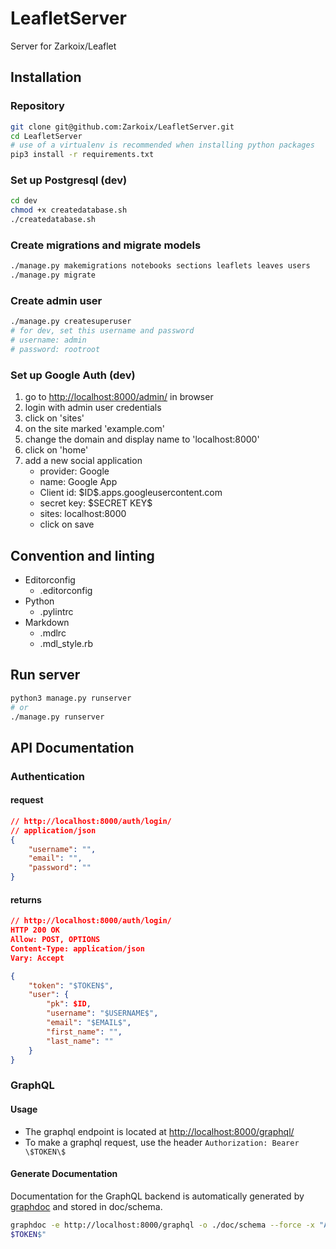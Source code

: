 # LeafletServer

Server for Zarkoix/Leaflet

## Installation

### Repository

```bash
git clone git@github.com:Zarkoix/LeafletServer.git
cd LeafletServer
# use of a virtualenv is recommended when installing python packages
pip3 install -r requirements.txt
```

### Set up Postgresql (dev)

```bash
cd dev
chmod +x createdatabase.sh
./createdatabase.sh
```

### Create migrations and migrate models

```bash
./manage.py makemigrations notebooks sections leaflets leaves users
./manage.py migrate
```

### Create admin user

```bash
./manage.py createsuperuser
# for dev, set this username and password
# username: admin
# password: rootroot
```

### Set up Google Auth (dev)

1. go to [http://localhost:8000/admin/](http://localhost:8000/admin/) in browser
2. login with admin user credentials
3. click on 'sites'
4. on the site marked 'example.com'
5. change the domain and display name to 'localhost:8000'
6. click on 'home'
7. add a new social application
    * provider: Google
    * name: Google App
    * Client id: \$ID\$.apps.googleusercontent.com
    * secret key: \$SECRET KEY\$
    * sites: localhost:8000
    * click on save

## Convention and linting

* Editorconfig
    * .editorconfig
* Python
    * .pylintrc
* Markdown
    * .mdlrc
    * .mdl_style.rb

## Run server

```bash
python3 manage.py runserver
# or
./manage.py runserver
```

## API Documentation

### Authentication

#### request

```json
// http://localhost:8000/auth/login/
// application/json
{
    "username": "",
    "email": "",
    "password": ""
}
```

#### returns

```json
// http://localhost:8000/auth/login/
HTTP 200 OK
Allow: POST, OPTIONS
Content-Type: application/json
Vary: Accept

{
    "token": "$TOKEN$",
    "user": {
        "pk": $ID,
        "username": "$USERNAME$",
        "email": "$EMAIL$",
        "first_name": "",
        "last_name": ""
    }
}
```

### GraphQL

#### Usage

* The graphql endpoint is located at 
  [http://localhost:8000/graphql/](http://localhost:8000/graphql/)
* To make a graphql request, use the header `Authorization: Bearer \$TOKEN\$`

#### Generate Documentation

Documentation for the GraphQL backend is automatically generated by 
[graphdoc](https://github.com/2fd/graphdoc) and stored in doc/schema.

```bash
graphdoc -e http://localhost:8000/graphql -o ./doc/schema --force -x "Authorization: Bearer 
$TOKEN$"
```
